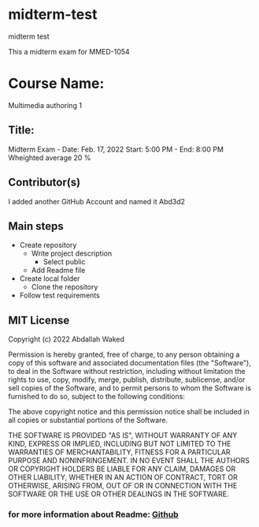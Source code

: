 # midterm-test

midterm test

This a midterm exam for MMED-1054

# Course Name:

Multimedia authoring 1

## Title:

Midterm Exam -
Date: Feb. 17, 2022
Start: 5:00 PM - End: 8:00 PM
Wheighted average 20 %

## Contributor(s)

I added another GitHub Account and named it Abd3d2

## Main steps

- Create repository
  - Write project description
    - Select public
  - Add Readme file
- Create local folder
  - Clone the repository
- Follow test requirements

## MIT License

Copyright (c) 2022 Abdallah Waked

Permission is hereby granted, free of charge, to any person obtaining a copy
of this software and associated documentation files (the "Software"), to deal
in the Software without restriction, including without limitation the rights
to use, copy, modify, merge, publish, distribute, sublicense, and/or sell
copies of the Software, and to permit persons to whom the Software is
furnished to do so, subject to the following conditions:

The above copyright notice and this permission notice shall be included in all
copies or substantial portions of the Software.

THE SOFTWARE IS PROVIDED "AS IS", WITHOUT WARRANTY OF ANY KIND, EXPRESS OR
IMPLIED, INCLUDING BUT NOT LIMITED TO THE WARRANTIES OF MERCHANTABILITY,
FITNESS FOR A PARTICULAR PURPOSE AND NONINFRINGEMENT. IN NO EVENT SHALL THE
AUTHORS OR COPYRIGHT HOLDERS BE LIABLE FOR ANY CLAIM, DAMAGES OR OTHER
LIABILITY, WHETHER IN AN ACTION OF CONTRACT, TORT OR OTHERWISE, ARISING FROM,
OUT OF OR IN CONNECTION WITH THE SOFTWARE OR THE USE OR OTHER DEALINGS IN THE
SOFTWARE.

### for more information about Readme: [Github](https://github.com/fefong/markdown_readme)
